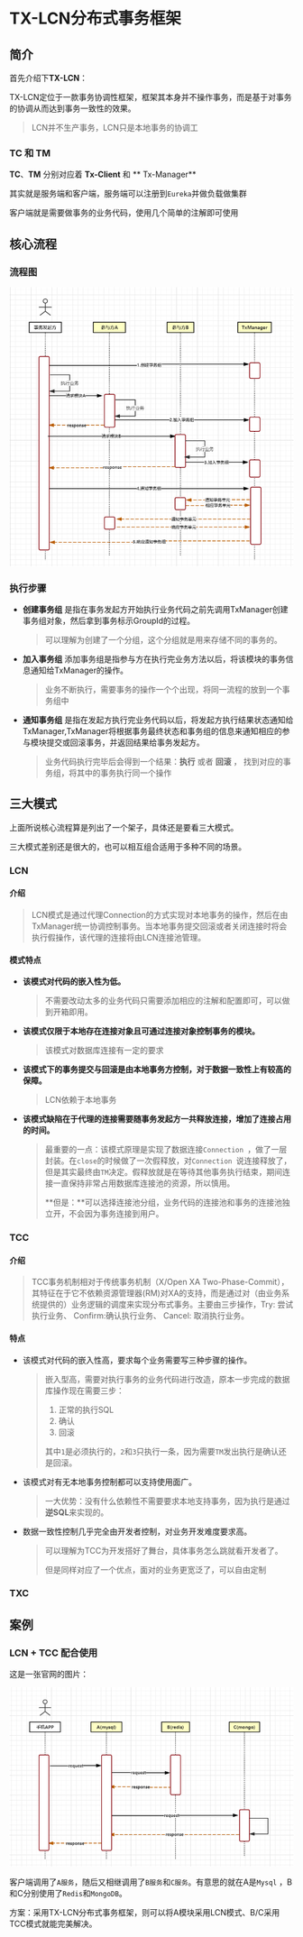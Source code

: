# TX-LCN分布式事务框架

## 简介

首先介绍下**TX-LCN**：

TX-LCN定位于一款事务协调性框架，框架其本身并不操作事务，而是基于对事务的协调从而达到事务一致性的效果。

> LCN并不生产事务，LCN只是本地事务的协调工

### TC 和  TM

**TC**、**TM** 分别对应着 **Tx-Client** 和 ** Tx-Manager**

其实就是服务端和客户端，服务端可以注册到`Eureka`并做负载做集群

客户端就是需要做事务的业务代码，使用几个简单的注解即可使用



## 核心流程

### 流程图

![img](../../image/yuanli645464646fadfasdf6465.png)

### 执行步骤

- **创建事务组**
  是指在事务发起方开始执行业务代码之前先调用TxManager创建事务组对象，然后拿到事务标示GroupId的过程。

  > 可以理解为创建了一个分组，这个分组就是用来存储不同的事务的。

  

- **加入事务组**
  添加事务组是指参与方在执行完业务方法以后，将该模块的事务信息通知给TxManager的操作。

  > 业务不断执行，需要事务的操作一个个出现，将同一流程的放到一个事务组中

  

- **通知事务组**
  是指在发起方执行完业务代码以后，将发起方执行结果状态通知给TxManager,TxManager将根据事务最终状态和事务组的信息来通知相应的参与模块提交或回滚事务，并返回结果给事务发起方。

  > 业务代码执行完毕后会得到一个结果：**执行** 或者 **回滚** ， 找到对应的事务组，将其中的事务执行同一个操作



## 三大模式

上面所说核心流程算是列出了一个架子，具体还是要看三大模式。

三大模式差别还是很大的，也可以相互组合适用于多种不同的场景。

### LCN

#### 介绍

>  LCN模式是通过代理Connection的方式实现对本地事务的操作，然后在由TxManager统一协调控制事务。当本地事务提交回滚或者关闭连接时将会执行假操作，该代理的连接将由LCN连接池管理。

#### 模式特点

- **该模式对代码的嵌入性为低。**

  > 不需要改动太多的业务代码只需要添加相应的注解和配置即可，可以做到开箱即用。

  

- **该模式仅限于本地存在连接对象且可通过连接对象控制事务的模块。**

  > 该模式对数据库连接有一定的要求

  

- **该模式下的事务提交与回滚是由本地事务方控制，对于数据一致性上有较高的保障。**

  > LCN依赖于本地事务

  

- **该模式缺陷在于代理的连接需要随事务发起方一共释放连接，增加了连接占用的时间。**

  > 最重要的一点：该模式原理是实现了数据连接`Connection `，做了一层封装。在`close`的时候做了一次假释放，对`Connection `说连接释放了，但是其实最终由`TM`决定。假释放就是在等待其他事务执行结束，期间连接一直保持非常占用数据库连接池的资源，所以慎用。
  >
  > **但是：**可以选择连接池分组，业务代码的连接池和事务的连接池独立开，不会因为事务连接到用户。



### TCC

#### 介绍

> TCC事务机制相对于传统事务机制（X/Open XA Two-Phase-Commit），其特征在于它不依赖资源管理器(RM)对XA的支持，而是通过对（由业务系统提供的）业务逻辑的调度来实现分布式事务。主要由三步操作，Try: 尝试执行业务、 Confirm:确认执行业务、 Cancel: 取消执行业务。

#### 特点

- 该模式对代码的嵌入性高，要求每个业务需要写三种步骤的操作。

  > 嵌入型高，需要对执行事务的业务代码进行改造，原本一步完成的数据库操作现在需要三步：
  >
  > 1. 正常的执行SQL
  > 2. 确认
  > 3. 回滚
  >
  > 其中`1`是必须执行的，`2`和`3`只执行一条，因为需要`TM`发出执行是确认还是回滚。

- 该模式对有无本地事务控制都可以支持使用面广。

  > 一大优势：没有什么依赖性不需要要求本地支持事务，因为执行是通过**逆SQL**来实现的。

  

- 数据一致性控制几乎完全由开发者控制，对业务开发难度要求高。

  > 可以理解为TCC为开发搭好了舞台，具体事务怎么跳就看开发者了。
  >
  > 但是同样对应了一个优点，面对的业务更宽泛了，可以自由定制

### TXC





## 案例

### LCN + TCC 配合使用

这是一张官网的图片：

![img](../../image/txlcn-971106abc961014.png)

客户端调用了`A服务`，随后又相继调用了`B服务`和`C服务`。有意思的就在A是`Mysql` ，B和C分别使用了`Redis`和`MongoDB`。

方案：采用TX-LCN分布式事务框架，则可以将A模块采用LCN模式、B/C采用TCC模式就能完美解决。